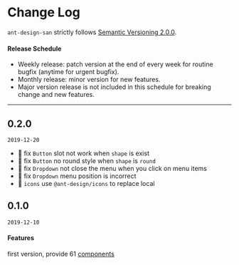 # Change Log

`ant-design-san` strictly follows [Semantic Versioning 2.0.0](http://semver.org/).

#### Release Schedule

- Weekly release: patch version at the end of every week for routine bugfix (anytime for urgent bugfix).
- Monthly release: minor version for new features.
- Major version release is not included in this schedule for breaking change and new features.

---

## 0.2.0

`2019-12-20`

- 🐞 fix `Button` slot not work when `shape` is exist
- 🐞 fix `Button` no round style when `shape` is `round`
- 🐞 fix `Dropdown` not close the menu when you click on menu items
- 🐞 fix `Dropdown` menu position is incorrect
- 🐞 `icons` use `@ant-design/icons` to replace local

## 0.1.0

`2019-12-10`

#### Features

first version, provide 61 [components](https://github.com/ecomfe/santd/blob/master/src/index.js)
